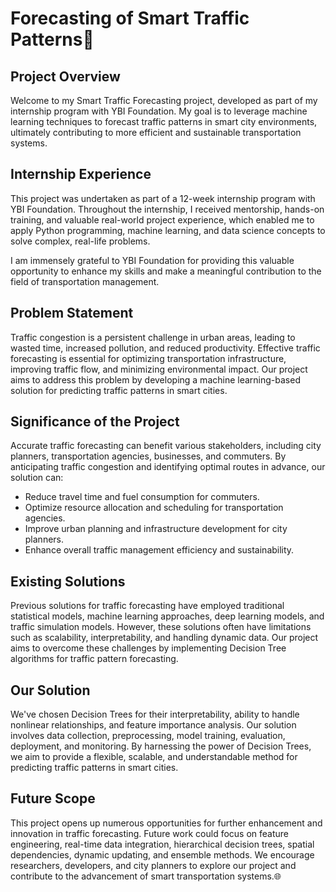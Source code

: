 # Forecasting of Smart Traffic Patterns🚦

## Project Overview

Welcome to my Smart Traffic Forecasting project, developed as part of my internship program with YBI Foundation. My goal is to leverage machine learning techniques to forecast traffic patterns in smart city environments, ultimately contributing to more efficient and sustainable transportation systems.

## Internship Experience

This project was undertaken as part of a 12-week internship program with YBI Foundation. Throughout the internship, I received mentorship, hands-on training, and valuable real-world project experience, which enabled me to apply Python programming, machine learning, and data science concepts to solve complex, real-life problems.

I am immensely grateful to YBI Foundation for providing this valuable opportunity to enhance my skills and make a meaningful contribution to the field of transportation management.

## Problem Statement

Traffic congestion is a persistent challenge in urban areas, leading to wasted time, increased pollution, and reduced productivity. Effective traffic forecasting is essential for optimizing transportation infrastructure, improving traffic flow, and minimizing environmental impact. Our project aims to address this problem by developing a machine learning-based solution for predicting traffic patterns in smart cities.

## Significance of the Project

Accurate traffic forecasting can benefit various stakeholders, including city planners, transportation agencies, businesses, and commuters. By anticipating traffic congestion and identifying optimal routes in advance, our solution can:

- Reduce travel time and fuel consumption for commuters.
- Optimize resource allocation and scheduling for transportation agencies.
- Improve urban planning and infrastructure development for city planners.
- Enhance overall traffic management efficiency and sustainability.

## Existing Solutions

Previous solutions for traffic forecasting have employed traditional statistical models, machine learning approaches, deep learning models, and traffic simulation models. However, these solutions often have limitations such as scalability, interpretability, and handling dynamic data. Our project aims to overcome these challenges by implementing Decision Tree algorithms for traffic pattern forecasting.

## Our Solution

We've chosen Decision Trees for their interpretability, ability to handle nonlinear relationships, and feature importance analysis. Our solution involves data collection, preprocessing, model training, evaluation, deployment, and monitoring. By harnessing the power of Decision Trees, we aim to provide a flexible, scalable, and understandable method for predicting traffic patterns in smart cities.

## Future Scope

This project opens up numerous opportunities for further enhancement and innovation in traffic forecasting. Future work could focus on feature engineering, real-time data integration, hierarchical decision trees, spatial dependencies, dynamic updating, and ensemble methods. We encourage researchers, developers, and city planners to explore our project and contribute to the advancement of smart transportation systems.🌐
